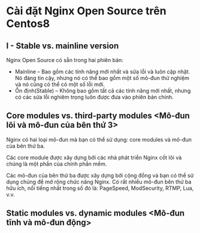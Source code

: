 # Cài đặt Nginx Open Source trên Centos8  

## I - Stable vs. mainline version
Nginx Open Source có sẵn trong hai phiên bản:
- Mainline  – Bao gồm các tính năng mới nhất và sửa lỗi và luôn cập nhật. Nó đáng tin cậy, nhưng nó có thể bao gồm một số mô-đun thử nghiệm và nó cũng có thể có một số lỗi mới.
- Ổn định(Stable)  – Không bao gồm tất cả các tính năng mới nhất, nhưng có các sửa lỗi nghiêm trọng luôn được đưa vào phiên bản chính.

## Core modules vs. third-party modules <Mô-đun lõi và mô-đun của bên thứ 3>  
Nginx có hai loại mô-đun mà bạn có thể sử dụng: core modules và mô-đun của bên thứ ba.

Các core module được xây dựng bởi các nhà phát triển Nginx cốt lõi và chúng là một phần của chính phần mềm.

Các mô-đun của bên thứ ba được xây dựng bởi cộng đồng và bạn có thể sử dụng chúng để mở rộng chức năng Nginx. Có rất nhiều mô-đun bên thứ ba hữu ích, nổi tiếng nhất trong số đó là: PageSpeed, ModSecurity, RTMP, Lua, v.v.

## Static modules vs. dynamic modules <Mô-đun tĩnh và mô-đun động>  

